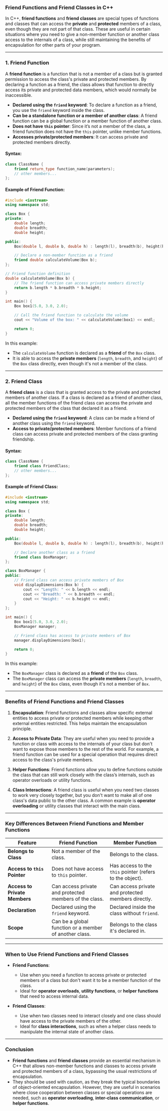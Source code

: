 ### **Friend Functions and Friend Classes in C++**

In C++, **friend functions** and **friend classes** are special types of functions and classes that can access the **private** and **protected** members of a class, even though they are not part of that class. These are useful in certain situations where you need to give a non-member function or another class access to the internals of a class, while still maintaining the benefits of encapsulation for other parts of your program.

---

### **1. Friend Function**

A **friend function** is a function that is not a member of a class but is granted permission to access the class's private and protected members. By declaring a function as a friend, the class allows that function to directly access its private and protected data members, which would normally be inaccessible.

- **Declared using the `friend` keyword**: To declare a function as a friend, you use the `friend` keyword inside the class.
- **Can be a standalone function or a member of another class**: A friend function can be a global function or a member function of another class.
- **Does not have `this` pointer**: Since it’s not a member of the class, a friend function does not have the `this` pointer, unlike member functions.
- **Accesses private/protected members**: It can access private and protected members directly.

#### **Syntax**:
```cpp
class ClassName {
    friend return_type function_name(parameters);
    // other members...
};
```

#### **Example of Friend Function**:

```cpp
#include <iostream>
using namespace std;

class Box {
private:
    double length;
    double breadth;
    double height;

public:
    Box(double l, double b, double h) : length(l), breadth(b), height(h) {}

    // Declare a non-member function as a friend
    friend double calculateVolume(Box b);
};

// Friend function definition
double calculateVolume(Box b) {
    // The friend function can access private members directly
    return b.length * b.breadth * b.height;
}

int main() {
    Box box1(5.0, 3.0, 2.0);

    // Call the friend function to calculate the volume
    cout << "Volume of the box: " << calculateVolume(box1) << endl;

    return 0;
}
```

In this example:
- The `calculateVolume` function is declared as a **friend** of the `Box` class.
- It is able to access the **private members** (`length`, `breadth`, and `height`) of the `Box` class directly, even though it's not a member of the class.

---

### **2. Friend Class**

A **friend class** is a class that is granted access to the private and protected members of another class. If a class is declared as a friend of another class, all the member functions of the friend class can access the private and protected members of the class that declared it as a friend.

- **Declared using the `friend` keyword**: A class can be made a friend of another class using the `friend` keyword.
- **Access to private/protected members**: Member functions of a friend class can access private and protected members of the class granting friendship.

#### **Syntax**:
```cpp
class ClassName {
    friend class FriendClass;
    // other members...
};
```

#### **Example of Friend Class**:

```cpp
#include <iostream>
using namespace std;

class Box {
private:
    double length;
    double breadth;
    double height;

public:
    Box(double l, double b, double h) : length(l), breadth(b), height(h) {}

    // Declare another class as a friend
    friend class BoxManager;
};

class BoxManager {
public:
    // Friend class can access private members of Box
    void displayDimensions(Box b) {
        cout << "Length: " << b.length << endl;
        cout << "Breadth: " << b.breadth << endl;
        cout << "Height: " << b.height << endl;
    }
};

int main() {
    Box box1(5.0, 3.0, 2.0);
    BoxManager manager;

    // Friend class has access to private members of Box
    manager.displayDimensions(box1);

    return 0;
}
```

In this example:
- The `BoxManager` class is declared as a **friend** of the `Box` class.
- The `BoxManager` class can access the **private members** (`length`, `breadth`, and `height`) of the `Box` class, even though it's not a member of `Box`.

---

### **Benefits of Friend Functions and Friend Classes**

1. **Encapsulation**: Friend functions and classes allow specific external entities to access private or protected members while keeping other external entities restricted. This helps maintain the encapsulation principle.
   
2. **Access to Private Data**: They are useful when you need to provide a function or class with access to the internals of your class but don't want to expose those members to the rest of the world. For example, a friend function can be used for a special operation that requires direct access to the class's private members.
   
3. **Helper Functions**: Friend functions allow you to define functions outside the class that can still work closely with the class’s internals, such as operator overloads or utility functions.

4. **Class Interactions**: A friend class is useful when you need two classes to work very closely together, but you don't want to make all of one class's data public to the other class. A common example is **operator overloading** or utility classes that interact with the main class.

---

### **Key Differences Between Friend Functions and Member Functions**

| **Feature**                 | **Friend Function**                              | **Member Function**                                      |
|-----------------------------|--------------------------------------------------|----------------------------------------------------------|
| **Belongs to Class**        | Not a member of the class.                      | Belongs to the class.                                    |
| **Access to `this` Pointer**| Does not have access to `this` pointer.          | Has access to the `this` pointer (refers to the object). |
| **Access to Private Members**| Can access private and protected members of the class. | Can access private and protected members directly.       |
| **Declaration**             | Declared using the `friend` keyword.             | Declared inside the class without `friend`.              |
| **Scope**                   | Can be a global function or a member of another class. | Belongs to the class it's declared in.                   |

---

### **When to Use Friend Functions and Friend Classes**

- **Friend Functions**:
  - Use when you need a function to access private or protected members of a class but don't want it to be a member function of the class.
  - Ideal for **operator overloads**, **utility functions**, or **helper functions** that need to access internal data.

- **Friend Classes**:
  - Use when two classes need to interact closely and one class should have access to the private members of the other.
  - Ideal for **class interactions**, such as when a helper class needs to manipulate the internal state of another class.

---

### **Conclusion**

- **Friend functions** and **friend classes** provide an essential mechanism in C++ that allows non-member functions and classes to access private and protected members of a class, bypassing the usual restrictions of encapsulation.
- They should be used with caution, as they break the typical boundaries of object-oriented encapsulation. However, they are useful in scenarios where close cooperation between classes or special operations are needed, such as **operator overloading**, **inter-class communication**, or **helper functions**.

